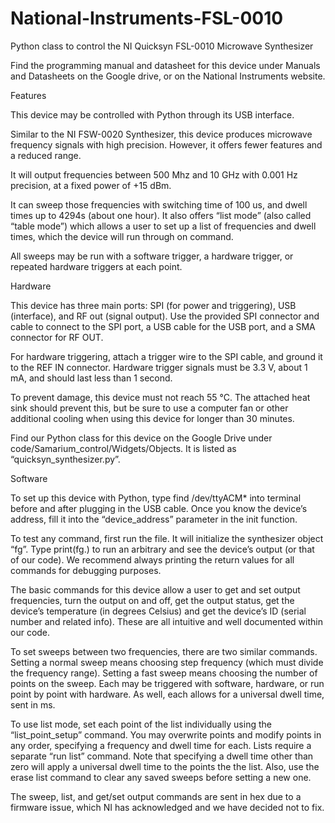 # National-Instruments-FSL-0010
Python class to control the NI Quicksyn FSL-0010 Microwave Synthesizer

Find the programming manual and datasheet for this device under Manuals and Datasheets on the Google drive, or on the National Instruments website.

Features

This device may be controlled with Python through its USB interface.

Similar to the NI FSW-0020 Synthesizer, this device produces microwave frequency signals with high precision. However, it offers fewer features and a reduced range.

It will output frequencies between 500 Mhz and 10 GHz with 0.001 Hz precision, at a fixed power of +15 dBm.

It can sweep those frequencies with switching time of 100 us, and dwell times up to 4294s (about one hour). It also offers “list mode” (also called “table mode”) which allows a user to set up a list of frequencies and dwell times, which the device will run through on command.

All sweeps may be run with a software trigger, a hardware trigger, or repeated hardware triggers at each point.

Hardware

This device has three main ports: SPI (for power and triggering), USB (interface), and RF out (signal output). Use the provided SPI connector and cable to connect to the SPI port, a USB cable for the USB port, and a SMA connector for RF OUT.

For hardware triggering, attach a trigger wire to the SPI cable, and ground it to the REF IN connector. Hardware trigger signals must be 3.3 V, about 1 mA, and should last less than 1 second.

To prevent damage, this device must not reach 55 °C. The attached heat sink should prevent this, but be sure to use a computer fan or other additional cooling when using this device for longer than 30 minutes.

Find our Python class for this device on the Google Drive under code/Samarium_control/Widgets/Objects. It is listed as “quicksyn_synthesizer.py”.

Software

To set up this device with Python, type find /dev/ttyACM* into terminal before and after plugging in the USB cable. Once you know the device’s address, fill it into the “device_address” parameter in the init function.

To test any command, first run the file. It will initialize the synthesizer object “fg”. Type print(fg.<command>) to run an arbitrary <command> and see the device’s output (or that of our code). We recommend always printing the return values for all commands for debugging purposes.

The basic commands for this device allow a user to get and set output frequencies, turn the output on and off, get the output status, get the device’s temperature (in degrees Celsius) and get the device’s ID (serial number and related info). These are all intuitive and well documented within our code.

To set sweeps between two frequencies, there are two similar commands. Setting a normal sweep means choosing step frequency (which must divide the frequency range). Setting a fast sweep means choosing the number of points on the sweep. Each may be triggered with software, hardware, or run point by point with hardware. As well, each allows for a universal dwell time, sent in ms.

To use list mode, set each point of the list individually using the “list_point_setup” command. You may overwrite points and modify points in any order, specifying a frequency and dwell time for each. Lists require a separate “run list” command. Note that specifying a dwell time other than zero will apply a universal dwell time to the points the the list. Also, use the erase list command to clear any saved sweeps before setting a new one.

The sweep, list, and get/set output commands are sent in hex due to a firmware issue, which NI has acknowledged and we have decided not to fix.
